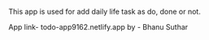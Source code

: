 This app is used for add daily life task as do, done or not.

App link- todo-app9162.netlify.app
by - Bhanu Suthar
